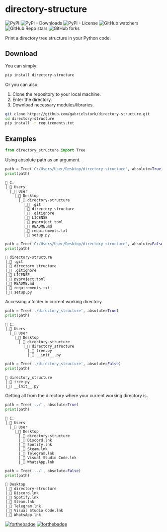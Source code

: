 # directory-structure

![PyPI](https://img.shields.io/pypi/v/directory-structure?color=blue)
![PyPI - Downloads](https://img.shields.io/pypi/dm/directory-structure?color=blue)
![PyPI - License](https://img.shields.io/pypi/l/directory-structure?color=blue)
![GitHub watchers](https://img.shields.io/github/watchers/gabrielstork/directory-structure?color=blue)
![GitHub Repo stars](https://img.shields.io/github/stars/gabrielstork/directory-structure?color=blue)
![GitHub forks](https://img.shields.io/github/forks/gabrielstork/directory-structure?color=blue)

Print a directory tree structure in your Python code.

## Download

You can simply:

```sh
pip install directory-structure
```

Or you can also:

1. Clone the repository to your local machine.
2. Enter the directory.
3. Download necessary modules/libraries.

```sh
git clone https://github.com/gabrielstork/directory-structure.git
cd directory-structure
pip install -r requirements.txt
```

## Examples

```python
from directory_structure import Tree
```

Using absolute path as an argument.

```python
path = Tree('C:/Users/User/Desktop/directory-structure', absolute=True)
print(path)
```

```text
📂 C:
|_📂 Users
  |_📂 User
    |_📂 Desktop
      |_📂 directory-structure
        |_📁 .git
        |_📁 directory_structure
        |_📄 .gitignore
        |_📄 LICENSE
        |_📄 pyproject.toml
        |_📄 README.md
        |_📄 requirements.txt
        |_📄 setup.py
```

```python
path = Tree('C:/Users/User/Desktop/directory-structure', absolute=False)
print(path)
```

```text
📂 directory-structure
|_📁 .git
|_📁 directory_structure
|_📄 .gitignore
|_📄 LICENSE
|_📄 pyproject.toml
|_📄 README.md
|_📄 requirements.txt
|_📄 setup.py
```

Accessing a folder in current working directory.

```python
path = Tree('./directory_structure', absolute=True)
print(path)
```

```text
📂 C:
|_📂 Users
  |_📂 User
    |_📂 Desktop
      |_📂 directory-structure
        |_📂 directory_structure
          |_📄 tree.py
          |_📄 __init__.py
```

```python
path = Tree('./directory_structure', absolute=False)
print(path)
```

```text
📂 directory_structure
|_📄 tree.py
|_📄 __init__.py
```

Getting all from the directory where your current working directory is.

```python
path = Tree('../', absolute=True)
print(path)
```

```text
📂 C:
|_📂 Users
  |_📂 User
    |_📂 Desktop
      |_📁 directory-structure
      |_📄 Discord.lnk
      |_📄 Spotify.lnk
      |_📄 Steam.lnk
      |_📄 Telegram.lnk
      |_📄 Visual Studio Code.lnk
      |_📄 WhatsApp.lnk
```

```python
path = Tree('../', absolute=False)
print(path)
```

```text
📂 Desktop
|_📁 directory-structure
|_📄 Discord.lnk
|_📄 Spotify.lnk
|_📄 Steam.lnk
|_📄 Telegram.lnk
|_📄 Visual Studio Code.lnk
|_📄 WhatsApp.lnk
```

[![forthebadge](https://forthebadge.com/images/badges/made-with-python.svg)](https://github.com/gabrielstork)
[![forthebadge](https://forthebadge.com/images/badges/built-with-love.svg)](https://github.com/gabrielstork)
